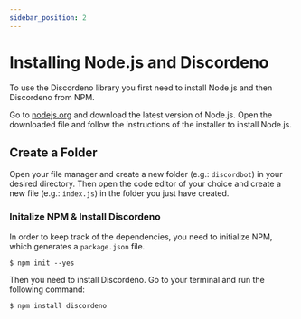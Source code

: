 ```yaml
---
sidebar_position: 2
---
```


# Installing Node.js and Discordeno

To use the Discordeno library you first need to install Node.js and then Discordeno from NPM.

Go to [nodejs.org](https://nodejs.org/en/) and download the latest version of Node.js. Open the downloaded file and
follow the instructions of the installer to install Node.js.

## Create a Folder

Open your file manager and create a new folder (e.g.: `discordbot`) in your desired directory. Then open the code editor
of your choice and create a new file (e.g.: `index.js`) in the folder you just have created.

### Initalize NPM & Install Discordeno

In order to keep track of the dependencies, you need to initialize NPM, which generates a `package.json` file.

```cli
$ npm init --yes
```

Then you need to install Discordeno. Go to your terminal and run the following command:

```cli
$ npm install discordeno
```
